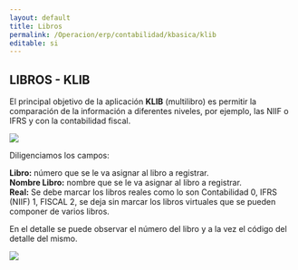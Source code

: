 ```yaml
---
layout: default
title: Libros
permalink: /Operacion/erp/contabilidad/kbasica/klib
editable: si
---
```


## LIBROS - KLIB

El principal objetivo de la aplicación **KLIB** (multilibro) es permitir la comparación de la información a diferentes niveles, por ejemplo, las NIIF o IFRS y con la contabilidad fiscal.


![](KLIB1.png)


Diligenciamos los campos:

**Libro:** número que se le va asignar al libro a registrar.  
**Nombre Libro:** nombre que se le va asignar al libro a registrar.  
**Real:** Se debe marcar los libros reales como lo son Contabilidad 0, IFRS (NIIF) 1, FISCAL 2, se deja sin marcar los libros virtuales que se pueden componer de varios libros.  


En el detalle se puede observar el número del libro y a la vez el código del detalle del mismo.


![](KLIB2.png)






